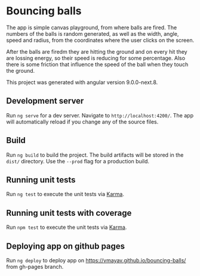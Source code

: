 # Bouncing balls


The app is simple canvas playground, from where balls are fired. The numbers of the balls is random generated, as well as the width,
angle, speed and radius, from the coordinates where the user clicks on the screen.

After the balls are firedm they are hitting the ground and on every hit they are lossing energy, so their speed is reducing for some percentage. Also there is some friction that influence the speed of the ball when they touch the ground.

This project was generated with angular version 9.0.0-next.8.

## Development server

Run `ng serve` for a dev server. Navigate to `http://localhost:4200/`. The app will automatically reload if you change any of the source files.

## Build

Run `ng build` to build the project. The build artifacts will be stored in the `dist/` directory. Use the `--prod` flag for a production build.

## Running unit tests

Run `ng test` to execute the unit tests via [Karma](https://karma-runner.github.io).

## Running unit tests with coverage

Run `npm test` to execute the unit tests via [Karma](https://karma-runner.github.io).

## Deploying app on github pages

Run `ng deploy` to deploy app on https://vmayav.github.io/bouncing-balls/ from gh-pages branch.
